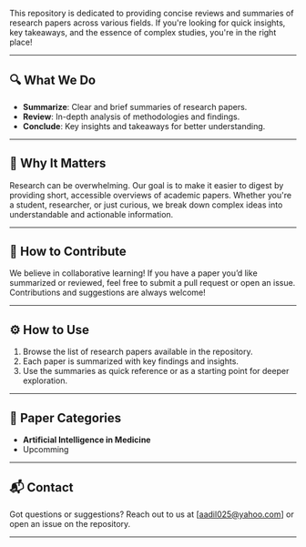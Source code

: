 
This repository is dedicated to providing concise reviews and summaries of research papers across various fields. If you're looking for quick insights, key takeaways, and the essence of complex studies, you're in the right place!

---

## 🔍 What We Do

- **Summarize**: Clear and brief summaries of research papers.
- **Review**: In-depth analysis of methodologies and findings.
- **Conclude**: Key insights and takeaways for better understanding.

---

## 🌱 Why It Matters

Research can be overwhelming. Our goal is to make it easier to digest by providing short, accessible overviews of academic papers. Whether you're a student, researcher, or just curious, we break down complex ideas into understandable and actionable information.

---

## 🚀 How to Contribute

We believe in collaborative learning! If you have a paper you’d like summarized or reviewed, feel free to submit a pull request or open an issue. Contributions and suggestions are always welcome!

---

## ⚙️ How to Use

1. Browse the list of research papers available in the repository.
2. Each paper is summarized with key findings and insights.
3. Use the summaries as quick reference or as a starting point for deeper exploration.

---

## 📑 Paper Categories

- **Artificial Intelligence in Medicine**  
- Upcomming

---

## 📬 Contact

Got questions or suggestions? Reach out to us at [aadil025@yahoo.com] or open an issue on the repository.

---
